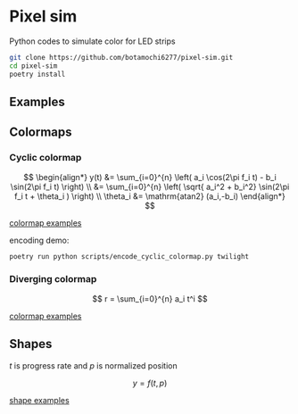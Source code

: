 # Pixel sim

Python codes to simulate color for LED strips

```bash
git clone https://github.com/botamochi6277/pixel-sim.git
cd pixel-sim
poetry install
```

## Examples

## Colormaps

### Cyclic colormap

$$
\begin{align*}
y(t) &=  \sum_{i=0}^{n} \left( a_i \cos(2\pi f_i t) - b_i \sin(2\pi f_i t) \right) \\
&=  \sum_{i=0}^{n} \left( \sqrt{ a_i^2 + b_i^2} \sin(2\pi f_i t + \theta_i )  \right) \\
\theta_i &= \mathrm{atan2} (a_i,-b_i)
\end{align*}
$$

[colormap examples](./cyclic_colormaps.md)

encoding demo:

```bash
poetry run python scripts/encode_cyclic_colormap.py twilight
```

### Diverging colormap

$$
r = \sum_{i=0}^{n} a_i t^i
$$

[colormap examples](./diverging_colormaps.md)

## Shapes

$t$ is progress rate and $p$ is normalized position

$$
y = f(t,p)
$$

[shape examples](./shapes.md)
